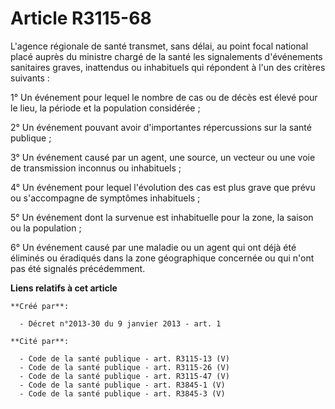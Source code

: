 # Article R3115-68

L'agence régionale de santé transmet, sans délai, au point focal national placé auprès du ministre chargé de la santé les
signalements d'événements sanitaires graves, inattendus ou inhabituels qui répondent à l'un des critères suivants : 

1° Un événement pour lequel le nombre de cas ou de décès est élevé pour le lieu, la période et la population considérée ; 

2° Un événement pouvant avoir d'importantes répercussions sur la santé publique ; 

3° Un événement causé par un agent, une source, un vecteur ou une voie de transmission inconnus ou inhabituels ; 

4° Un événement pour lequel l'évolution des cas est plus grave que prévu ou s'accompagne de symptômes inhabituels ; 

5° Un événement dont la survenue est inhabituelle pour la zone, la saison ou la population ; 

6° Un événement causé par une maladie ou un agent qui ont déjà été éliminés ou éradiqués dans la zone géographique concernée
ou qui n'ont pas été signalés précédemment.

**Liens relatifs à cet article**

	**Créé par**:

	  - Décret n°2013-30 du 9 janvier 2013 - art. 1

	**Cité par**:

	  - Code de la santé publique - art. R3115-13 (V)
	  - Code de la santé publique - art. R3115-26 (V)
	  - Code de la santé publique - art. R3115-47 (V)
	  - Code de la santé publique - art. R3845-1 (V)
	  - Code de la santé publique - art. R3845-3 (V)
